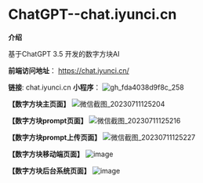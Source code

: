 # ChatGPT--chat.iyunci.cn
**介绍**

基于ChatGPT 3.5 开发的数字方块AI

**前端访问地址**： https://chat.iyunci.cn/


**链接**: chat.iyunci.cn
**小程序**：
![gh_fda4038d9f8c_258](https://github.com/jiangwenhuang/ChatGPT/assets/36922629/56acc673-0da2-4b6e-bea7-844de9344038)


**【数字方块主页面】**
![微信截图_20230711125204](https://github.com/jiangwenhuang/ChatGPT/assets/36922629/e018ec89-2702-4ff7-aeb4-de5df5b38265)

**【数字方块prompt页面】**
![微信截图_20230711125216](https://github.com/jiangwenhuang/ChatGPT/assets/36922629/71dd606c-d40c-4d9d-95f3-6c97432820f8)

**【数字方块prompt上传页面】**
![微信截图_20230711125227](https://github.com/jiangwenhuang/ChatGPT/assets/36922629/feb432f8-d625-4184-8128-884e483aa3de)

**【数字方块移动端页面】**
![image](https://github.com/jiangwenhuang/ChatGPT/assets/36922629/02209201-799b-47db-8370-26f353a0d93f)

**【数字方块后台系统页面】**
![image](https://github.com/jiangwenhuang/ChatGPT/assets/36922629/bad17295-cda4-40e7-b379-787be7fb2f48)



